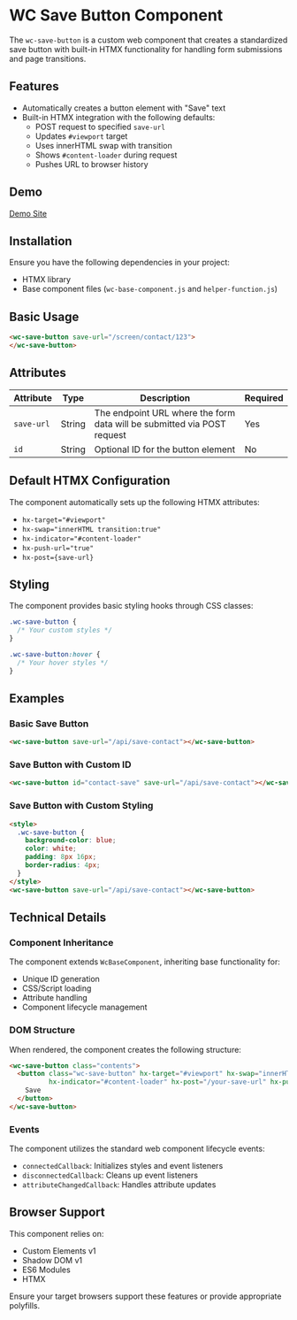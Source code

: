# WC Save Button Component

The `wc-save-button` is a custom web component that creates a standardized save button with built-in HTMX functionality for handling form submissions and page transitions.

## Features

- Automatically creates a button element with "Save" text
- Built-in HTMX integration with the following defaults:
  - POST request to specified `save-url`
  - Updates `#viewport` target
  - Uses innerHTML swap with transition
  - Shows `#content-loader` during request
  - Pushes URL to browser history


## Demo
[Demo Site](https://mattduffield.github.io/wave-css/views/)

## Installation

Ensure you have the following dependencies in your project:
- HTMX library
- Base component files (`wc-base-component.js` and `helper-function.js`)

## Basic Usage

```html
<wc-save-button save-url="/screen/contact/123">
</wc-save-button>
```

## Attributes

| Attribute | Type | Description | Required |
|-----------|------|-------------|-----------|
| `save-url` | String | The endpoint URL where the form data will be submitted via POST request | Yes |
| `id` | String | Optional ID for the button element | No |

## Default HTMX Configuration

The component automatically sets up the following HTMX attributes:
- `hx-target="#viewport"`
- `hx-swap="innerHTML transition:true"`
- `hx-indicator="#content-loader"`
- `hx-push-url="true"`
- `hx-post={save-url}`

## Styling

The component provides basic styling hooks through CSS classes:

```css
.wc-save-button {
  /* Your custom styles */
}

.wc-save-button:hover {
  /* Your hover styles */
}
```

## Examples

### Basic Save Button
```html
<wc-save-button save-url="/api/save-contact"></wc-save-button>
```

### Save Button with Custom ID
```html
<wc-save-button id="contact-save" save-url="/api/save-contact"></wc-save-button>
```

### Save Button with Custom Styling
```html
<style>
  .wc-save-button {
    background-color: blue;
    color: white;
    padding: 8px 16px;
    border-radius: 4px;
  }
</style>
<wc-save-button save-url="/api/save-contact"></wc-save-button>
```

## Technical Details

### Component Inheritance
The component extends `WcBaseComponent`, inheriting base functionality for:
- Unique ID generation
- CSS/Script loading
- Attribute handling
- Component lifecycle management

### DOM Structure
When rendered, the component creates the following structure:

```html
<wc-save-button class="contents">
  <button class="wc-save-button" hx-target="#viewport" hx-swap="innerHTML transition:true" 
          hx-indicator="#content-loader" hx-post="/your-save-url" hx-push-url="true">
    Save
  </button>
</wc-save-button>
```

### Events
The component utilizes the standard web component lifecycle events:
- `connectedCallback`: Initializes styles and event listeners
- `disconnectedCallback`: Cleans up event listeners
- `attributeChangedCallback`: Handles attribute updates

## Browser Support

This component relies on:
- Custom Elements v1
- Shadow DOM v1
- ES6 Modules
- HTMX

Ensure your target browsers support these features or provide appropriate polyfills.
